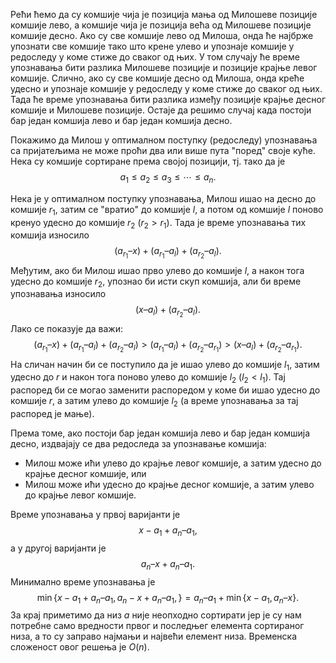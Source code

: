 ﻿Рећи ћемо да су комшије чија је позиција мања од Милошеве позиције комшије лево, а комшије чија је позиција већа од Милошеве позиције комшије десно. Ако су све комшије лево од Милоша, онда ће најбрже упознати све комшије тако што крене улево и упознаје комшије у редоследу у коме стиже до сваког од њих. У том случају ће време упознавања бити разлика Милошеве позиције и позиције крајње левог комшије. Слично, ако су све комшије десно од Милоша, онда креће удесно и упознаје комшије у редоследу у коме стиже до сваког од њих. Тада ће време упознавања бити разлика између позиције крајње десног комшије и Милошеве позиције. Остаје да решимо случај када постоји бар један комшија лево и бар један комшија десно.

Покажимо да Милош у оптималном поступку (редоследу) упознавања са пријатељима не може проћи два или више пута "поред" своје куће. Нека су комшије сортиране према својој позицији, тј. тако да је
$$
a_1 \leqslant a_2 \leqslant a_3 \leqslant \dotsb \leqslant a_n.
$$

Нека је у оптималном поступку упознавања, Милош ишао на десно до комшије ${r_1}$, затим се "вратио" до кoмшије $l$, а потом од комшије ${l}$ поново кренуо удесно до комшије ${r_2}$ ($r_2 > r_1$). 
Тада је време упознавања тих комшија износило
$$
(a_{r_1} – x) + (a_{r_1} – a_l) + (a_{r_2} – a_{l}).
$$
Међутим, ако би Милош ишао прво улево до комшије $l$, а након тога удесно до комшије ${r_2}$, упознао би исти скуп комшија, али би време упознавања износило
$$
(x – a_l) + (a_{r_2} – a_{l}).
$$
Лако се показује да важи:
$$
(a_{r_1} – x) + (a_{r_1} – a_l) + (a_{r_2} – a_{l}) > 
(a_{r_1} – a_l) + (a_{r_2} – a_{r_1})  >
(x – a_l) + (a_{r_2} – a_{r_1}).
$$
На сличан начин би се поступило да је ишао улево до комшије ${l_1}$, затим удесно до $r$ и након тога поново улево до комшије ${l_2}$ ($l_2 < l_1$). Тај распоред би се могао заменити распоредом у коме би ишао удесно до комшије $r$, а затим улево до комшије ${l_2}$ (а време упознавања за тај распоред је мање). 

Према томе, ако постоји бар један комшија лево и бар један комшија десно, издвајају се два редоследа за упознавање комшија:

- Милош може ићи улево до крајње левог комшије, а затим удесно до крајње десног комшије, или
- Милош може ићи удесно до крајње десног комшије, а затим улево до крајње левог комшије.

Време упознавања у првој варијанти је
$$
x-a_1 + a_n – a_1,   
 $$
а у другој варијанти је
$$
a_n – x + a_n – a_1.
$$
Минимално време упознавања је
$$
\min\{ x-a_1 + a_n – a_1, a_n-x + a_n – a_1,\} = a_n – a_1 + \min\{x-a_1, a_n – x\}.
$$
За крај приметимо да низ $a$ није неопходно сортирати јер је су нам потребне само вредности првог и последњег елемента сортираног низа, а то су заправо најмањи и највећи елемент низа.
Временска сложеност овог решења је $O(n)$.


